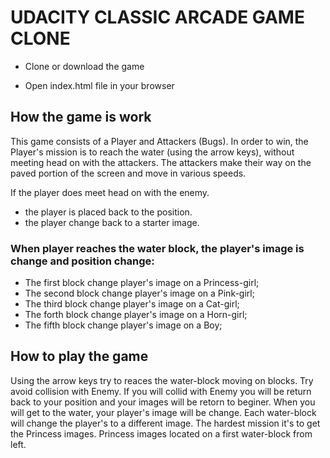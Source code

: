 # UDACITY CLASSIC ARCADE GAME CLONE 

- Clone or download the game

- Open index.html file in your browser

## How the game is work
This game consists of a Player and Attackers (Bugs). In order to win, the Player's mission is to reach the water (using the arrow keys), without meeting head on with the attackers. The attackers make their way on the paved portion of the screen and move in various speeds.

If the player does meet head on with the enemy.
- the player is placed back to the position.
- the player change back to a starter image.

### When player reaches the water block, the player's image is change and position change:
- The first block change player's image on a Princess-girl;
- The second block change player's image on a Pink-girl;
- The third block change player's image on a Cat-girl;
- The forth block change player's image on a Horn-girl;
- The fifth block change player's image on a Boy;

## How to play the game
Using the arrow keys try to reaces the water-block moving on blocks. Try avoid collision with Enemy. If you will collid with Enemy you will be return back to your position and your images will be retorn to beginer. When you will get to the water, your player's image will be change. Each water-block will change the player's to a different image. The hardest mission it's to get the Princess images. Princess images located on a first water-block from left.
